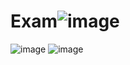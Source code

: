 # Exam![image](https://user-images.githubusercontent.com/117114078/205389317-21aafde7-5643-4d0f-a4ae-81b8fbfb7742.png)
![image](https://user-images.githubusercontent.com/117114078/205389339-f5050681-306a-4608-94f7-9525302b80b9.png)
![image](https://user-images.githubusercontent.com/117114078/205389358-bce195b0-ab49-4599-9c47-93f121461bc4.png)
